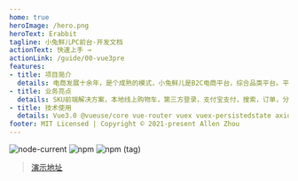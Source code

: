```yaml
---
home: true
heroImage: /hero.png
heroText: Erabbit
tagline: 小兔鲜儿PC前台-开发文档
actionText: 快速上手 →
actionLink: /guide/00-vue3pre
features:
- title: 项目简介
  details: 电商发展十余年，是个成熟的模式，小兔鲜儿是B2C电商平台，综合品类平台。平台理念：（品质）新鲜、（价格）亲民、（物流）快捷。
- title: 业务亮点
  details: SKU前端解决方案，本地线上购物车，第三方登录，支付宝支付，搜索，订单，分类
- title: 技术使用
  details: Vue3.0 @vueuse/core vue-router vuex vuex-persistedstate axios vee-validate power-set
footer: MIT Licensed | Copyright © 2021-present Allen Zhou
---
```



![node-current](https://img.shields.io/node/v/next)
![npm](https://img.shields.io/npm/v/n)
![npm (tag)](https://img.shields.io/npm/v/vue/next?color=green&label=vue)

> [演示地址](http://erabbit.itheima.net/#/)